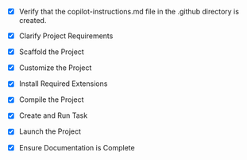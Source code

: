 <!-- Use this file to provide workspace-specific custom instructions to Copilot. For more details, visit https://code.visualstudio.com/docs/copilot/copilot-customization#_use-a-githubcopilotinstructionsmd-file -->
- [x] Verify that the copilot-instructions.md file in the .github directory is created.

- [x] Clarify Project Requirements
	<!-- Python workspace with virtual environment and start script specified by user. -->

- [x] Scaffold the Project
	<!-- Created Python project structure with main.py, requirements.txt, start.sh, and README.md -->

- [x] Customize the Project
	<!-- Skipped - Hello World project as requested -->

- [x] Install Required Extensions
	<!-- No extensions specified by project setup info -->

- [x] Compile the Project
	<!-- Virtual environment created and dependencies installed successfully -->

- [x] Create and Run Task
	<!-- Created and executed "Run Python App" task successfully -->

- [x] Launch the Project
	<!-- Project launched successfully via task execution -->

- [x] Ensure Documentation is Complete
	<!-- README.md and copilot-instructions.md created and contain current project information -->
